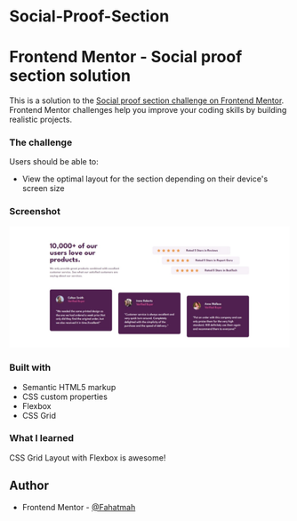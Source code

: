 # Social-Proof-Section

# Frontend Mentor - Social proof section solution

This is a solution to the [Social proof section challenge on Frontend Mentor](https://www.frontendmentor.io/challenges/social-proof-section-6e0qTv_bA). Frontend Mentor challenges help you improve your coding skills by building realistic projects. 

### The challenge

Users should be able to:

- View the optimal layout for the section depending on their device's screen size

### Screenshot

![](images/Screenshot.jpeg)

### Built with

- Semantic HTML5 markup
- CSS custom properties
- Flexbox
- CSS Grid

### What I learned

CSS Grid Layout with Flexbox is awesome!

## Author

- Frontend Mentor - [@Fahatmah](https://www.frontendmentor.io/profile/Fahatmah)
